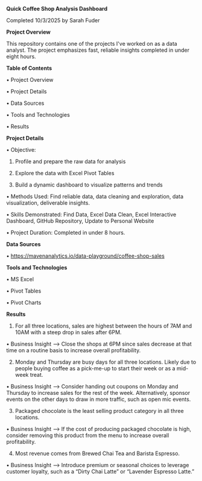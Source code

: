 **Quick Coffee Shop Analysis Dashboard**

Completed 10/3/2025  by  Sarah Fuder

**Project Overview**

This repository contains one of the projects I've worked on as a data analyst. The project emphasizes fast, reliable insights completed in under eight hours.  


**Table of Contents**

•	Project Overview

•	Project Details

•	Data Sources

•	Tools and Technologies

•	Results


**Project Details**

•	Objective: 

1.	Profile and prepare the raw data for analysis

2.	Explore the data with Excel Pivot Tables

3.	Build a dynamic dashboard to visualize patterns and trends


•	Methods Used: Find reliable data, data cleaning and exploration, data visualization, deliverable insights.

•	Skills Demonstrated: Find Data, Excel Data Clean, Excel Interactive Dashboard, GitHub Repository, Update to Personal Website

•	Project Duration: Completed in under 8 hours.


**Data Sources**

•	https://mavenanalytics.io/data-playground/coffee-shop-sales


**Tools and Technologies**

•	MS Excel

•	Pivot Tables

•	Pivot Charts


**Results**

1.	For all three locations, sales are highest between the hours of 7AM and 10AM with a steep drop in sales after 6PM.

•	Business Insight --> Close the shops at 6PM since sales decrease at that time on a routine basis to increase overall profitability.

2.	Monday and Thursday are busy days for all three locations. Likely due to people buying coffee as a pick-me-up to start their week or as a mid-week treat.

•	Business Insight --> Consider handing out coupons on Monday and Thursday to increase sales for the rest of the week. Alternatively, sponsor events on the other days to draw in more traffic, such as open mic events.

3.	Packaged chocolate is the least selling product category in all three locations.

•	Business Insight --> If the cost of producing packaged chocolate is high, consider removing this product from the menu to increase overall profitability.

4.	Most revenue comes from Brewed Chai Tea and Barista Espresso.
   
•	Business Insight --> Introduce premium or seasonal choices to leverage customer loyalty, such as a “Dirty Chai Latte” or “Lavender Espresso Latte.”
